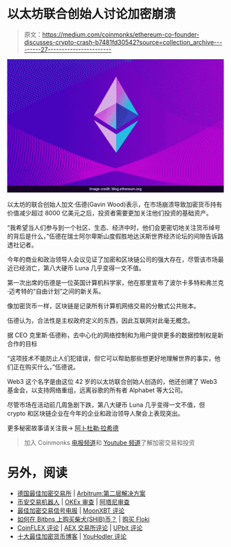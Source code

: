# 以太坊联合创始人讨论加密崩溃

> 原文：<https://medium.com/coinmonks/ethereum-co-founder-discusses-crypto-crash-b7481fd30542?source=collection_archive---------27----------------------->

![](img/e45f84fac07ca482187c8fcaf578de44.png)

以太坊的联合创始人加文·伍德(Gavin Wood)表示，在市场崩溃导致加密货币持有价值减少超过 8000 亿美元之后，投资者需要更加关注他们投资的基础资产。

“我希望当人们参与到一个社区、生态、经济中时，他们会更密切地关注货币绰号的背后是什么，”伍德在瑞士阿尔卑斯山度假胜地达沃斯世界经济论坛的间隙告诉路透社记者。

今年的商业和政治领导人会议见证了加密和区块链公司的强大存在，尽管该市场最近已经消亡，第八大硬币 Luna 几乎变得一文不值。

第一次出席的伍德是一位英国计算机科学家，他在那里宣布了波尔卡多特和弗兰克·迈考特的“自由计划”之间的新关系。

像加密货币一样，区块链是记录所有计算机网络交易的分散式公共账本。

伍德认为，合法性是主权政府定义的东西，因此互联网对此毫无概念。

据 CEO 克里斯·伍德称，去中心化的网络控制和为用户提供更多的数据控制权是新合作的目标

“这项技术不能防止人们犯错误，但它可以帮助那些想更好地理解世界的事实，他们正在购买什么，”伍德说。

Web3 这个名字是由这位 42 岁的以太坊联合创始人创造的，他还创建了 Web3 基金会，以支持网络重组，远离谷歌的所有者 Alphabet 等大公司。

尽管市场在活动前几周急剧下跌，第八大硬币 Luna 几乎变得一文不值，但 crypto 和区块链企业在今年的企业和政治领导人聚会上表现突出。

更多秘密故事请关注我→ [阿卜杜勒·拉希德](https://medium.com/u/be5857f1ba5e?source=post_page-----b7481fd30542--------------------------------)

> 加入 Coinmonks [电报频道](https://t.me/coincodecap)和 [Youtube 频道](https://www.youtube.com/c/coinmonks/videos)了解加密交易和投资

# 另外，阅读

*   [德国最佳加密交易所](https://coincodecap.com/crypto-exchanges-in-germany) | [Arbitrum:第二层解决方案](https://coincodecap.com/arbitrum)
*   [币安交易机器人](/coinmonks/binance-trading-bots-d0d57bb62c4c) | [OKEx 审查](/coinmonks/okex-review-6b369304110f) | [阿塔尼审查](https://coincodecap.com/atani-review)
*   [最佳加密交易信号电报](/coinmonks/best-crypto-signals-telegram-5785cdbc4b2b) | [MoonXBT 评论](/coinmonks/moonxbt-review-6e4ab26d037)
*   [如何在 Bitbns 上购买柴犬(SHIB)币？](https://coincodecap.com/buy-shiba-bitbns) | [购买 Floki](https://coincodecap.com/buy-floki-inu-token)
*   [CoinFLEX 评论](https://coincodecap.com/coinflex-review) | [AEX 交易所评论](https://coincodecap.com/aex-exchange-review) | [UPbit 评论](https://coincodecap.com/upbit-review)
*   [十大最佳加密货币博客](https://coincodecap.com/best-cryptocurrency-blogs) | [YouHodler 评论](https://coincodecap.com/youhodler-review)
